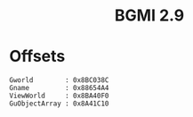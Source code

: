 <h1 align="center">BGMI 2.9</h1>

# Offsets

```
Gworld        : 0x8BC038C
Gname         : 0x88654A4
ViewWorld     : 0x8BA40F0
GuObjectArray : 0x8A41C10

```
